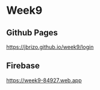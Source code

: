 # Week9

## Github Pages

https://jbrizo.github.io/week9/login


## Firebase

https://week9-84927.web.app